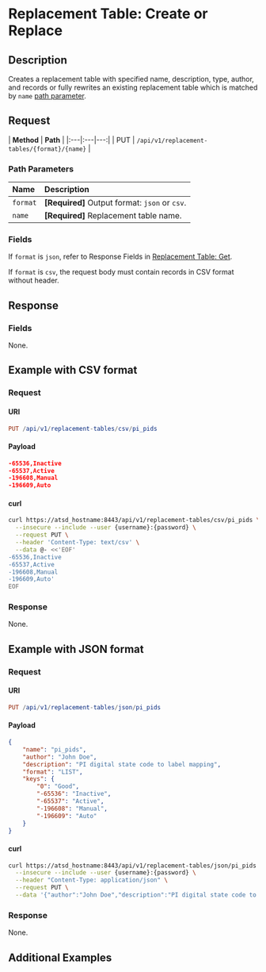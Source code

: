 # Replacement Table: Create or Replace

## Description

Creates a replacement table with specified name, description, type, author, and records or fully rewrites an existing replacement table which is matched by `name` [path parameter](#path-parameters).

## Request

| **Method** | **Path** |
|:---|:---|---:|
| PUT | `/api/v1/replacement-tables/{format}/{name}`  |

### Path Parameters

| **Name** | **Description** |
|:---|:---|
| `format` | **[Required]** Output format: `json` or `csv`. |
| `name` | **[Required]** Replacement table name. |

### Fields

If `format` is `json`, refer to Response Fields in [Replacement Table: Get](get.md#fields).

If `format` is `csv`, the request body must contain records in CSV format without header.

## Response

### Fields

None.

## Example with CSV format

### Request

#### URI

```elm
PUT /api/v1/replacement-tables/csv/pi_pids
```

#### Payload

```json
-65536,Inactive
-65537,Active
-196608,Manual
-196609,Auto
```

#### curl

```bash
curl https://atsd_hostname:8443/api/v1/replacement-tables/csv/pi_pids \
  --insecure --include --user {username}:{password} \
  --request PUT \
  --header 'Content-Type: text/csv' \
  --data @- <<'EOF'
-65536,Inactive
-65537,Active
-196608,Manual
-196609,Auto'
EOF
```

### Response

None.

## Example with JSON format

### Request

#### URI

```elm
PUT /api/v1/replacement-tables/json/pi_pids
```

#### Payload

```json
{
    "name": "pi_pids",
    "author": "John Doe",
    "description": "PI digital state code to label mapping",
    "format": "LIST",
    "keys": {
        "0": "Good",
        "-65536": "Inactive",
        "-65537": "Active",
        "-196608": "Manual",
        "-196609": "Auto"
    }
}
```

#### curl

```bash
curl https://atsd_hostname:8443/api/v1/replacement-tables/json/pi_pids \
  --insecure --include --user {username}:{password} \
  --header "Content-Type: application/json" \
  --request PUT \
  --data '{"author":"John Doe","description":"PI digital state code to label mapping","format":"LIST","keys":{"-65536":"Inactive","-65537":"Active","-196608":"Manual","-196609":"Auto"}}'
```

### Response

None.

## Additional Examples
